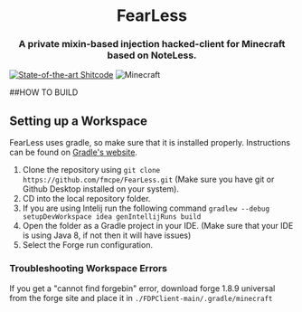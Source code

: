 <div align="center">
<h1>FearLess</h1>
<h3>A private mixin-based injection hacked-client for Minecraft based on NoteLess.</h3>
</div>

[![State-of-the-art Shitcode](https://img.shields.io/static/v1?label=State-of-the-art&message=Shitcode&color=7B5804)](https://github.com/trekhleb/state-of-the-art-shitcode)
![Minecraft](https://img.shields.io/badge/game-Minecraft-brightgreen) 

##HOW TO BUILD

## Setting up a Workspace
FearLess uses gradle, so make sure that it is installed properly. Instructions can be found on [Gradle's website](https://gradle.org/install/).
1. Clone the repository using `git clone https://github.com/fmcpe/FearLess.git` (Make sure you have git or Github Desktop installed on your system).
2. CD into the local repository folder.
3. If you are using Intelij run the following command `gradlew --debug setupDevWorkspace idea genIntellijRuns build`
4. Open the folder as a Gradle project in your IDE. (Make sure that your IDE is using Java 8, if not then it will have issues)
5. Select the Forge run configuration.
### Troubleshooting Workspace Errors
If you get a "cannot find forgebin" error, download forge 1.8.9 universal from the forge site and place it in `./FDPClient-main/.gradle/minecraft`

